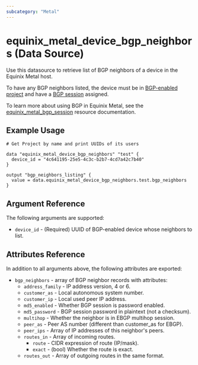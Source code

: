 ```yaml
---
subcategory: "Metal"
---
```


# equinix_metal_device_bgp_neighbors (Data Source)

Use this datasource to retrieve list of BGP neighbors of a device in the Equinix Metal host.

To have any BGP neighbors listed, the device must be in [BGP-enabled project](../r/project.html)
and have a [BGP session](../r/bgp_session.html) assigned.

To learn more about using BGP in Equinix Metal, see the
[equinix_metal_bgp_session](../r/bgp_session.html) resource documentation.

## Example Usage

```hcl
# Get Project by name and print UUIDs of its users

data "equinix_metal_device_bgp_neighbors" "test" {
  device_id = "4c641195-25e5-4c3c-b2b7-4cd7a42c7b40"
}

output "bgp_neighbors_listing" {
  value = data.equinix_metal_device_bgp_neighbors.test.bgp_neighbors
}
```

## Argument Reference

The following arguments are supported:

* `device_id` - (Required) UUID of BGP-enabled device whose neighbors to list.

## Attributes Reference

In addition to all arguments above, the following attributes are exported:

* `bgp_neighbors` - array of BGP neighbor records with attributes:
  * `address_family` - IP address version, 4 or 6.
  * `customer_as` - Local autonomous system number.
  * `customer_ip` - Local used peer IP address.
  * `md5_enabled` - Whether BGP session is password enabled.
  * `md5_password` - BGP session password in plaintext (not a checksum).
  * `multihop` - Whether the neighbor is in EBGP multihop session.
  * `peer_as` - Peer AS number (different than customer_as for EBGP).
  * `peer_ips` - Array of IP addresses of this neighbor's peers.
  * `routes_in` - Array of incoming routes.
    * `route` - CIDR expression of route (IP/mask).
    * `exact` - (bool) Whether the route is exact.
  * `routes_out` - Array of outgoing routes in the same format.
  